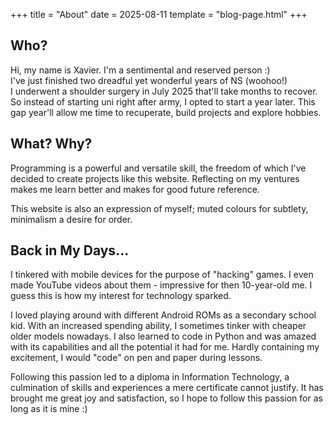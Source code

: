 +++
title = "About"
date = 2025-08-11
template = "blog-page.html"
+++

## Who?
Hi, my name is Xavier. I'm a sentimental and reserved person :) \
I've just finished two dreadful yet wonderful years of NS (woohoo!) \
I underwent a shoulder surgery in July 2025 that'll take months to recover.
So instead of starting uni right after army, I opted to start a year later.
This gap year'll allow me time to recuperate, build projects and explore hobbies.

## What? Why?
Programming is a powerful and versatile skill, the freedom of which I've decided to create projects like this website.
Reflecting on my ventures makes me learn better and makes for good future reference.

This website is also an expression of myself; muted colours for subtlety, minimalism a desire for order.

## Back in My Days...
I tinkered with mobile devices for the purpose of "hacking" games.
I even made YouTube videos about them - impressive for then 10-year-old me.
I guess this is how my interest for technology sparked.

I loved playing around with different Android ROMs as a secondary school kid.
With an increased spending ability, I sometimes tinker with cheaper older models nowadays.
I also learned to code in Python and was amazed with its capabilities and all the potential it had for me.
Hardly containing my excitement, I would "code" on pen and paper during lessons.

Following this passion led to a diploma in Information Technology, a culmination of skills and experiences a mere certificate cannot justify.
It has brought me great joy and satisfaction, so I hope to follow this passion for as long as it is mine :)

